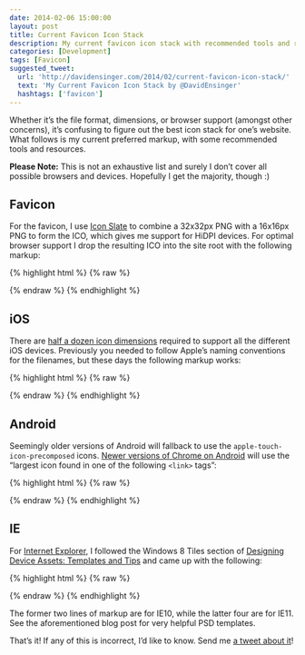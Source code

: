 ```yaml
---
date: 2014-02-06 15:00:00
layout: post
title: Current Favicon Icon Stack
description: My current favicon icon stack with recommended tools and resources too.
categories: [Development]
tags: [Favicon]
suggested_tweet:
  url: 'http://davidensinger.com/2014/02/current-favicon-icon-stack/'
  text: 'My Current Favicon Icon Stack by @DavidEnsinger'
  hashtags: ['favicon']
---
```


Whether it’s the file format, dimensions, or browser support (amongst other concerns), it’s confusing to figure out the best icon stack for one’s website. What follows is my current preferred markup, with some recommended tools and resources.

<div class="yellow-box">
  <p><strong>Please Note:</strong> This is not an exhaustive list and surely I don’t cover all possible browsers and devices. Hopefully I get the majority, though :)</p>
</div>

## Favicon
For the favicon, I use [Icon Slate](http://www.kodlian.com/apps/icon-slate) to combine a 32x32px PNG with a 16x16px PNG to form the ICO, which gives me support for HiDPI devices. For optimal browser support I drop the resulting ICO into the site root with the following markup:

{% highlight html %}
{% raw %}
<link rel="shortcut icon" href="/favicon.ico" >
{% endraw %}
{% endhighlight %}

## iOS
There are [half a dozen icon dimensions](https://developer.apple.com/library/ios/documentation/userexperience/conceptual/MobileHIG/IconMatrix.html) required to support all the different iOS devices. Previously you needed to follow Apple’s naming conventions for the filenames, but these days the following markup works:

{% highlight html %}
{% raw %}
<link rel="apple-touch-icon-precomposed" sizes="152x152" href="/favicon-152x152.png">
<link rel="apple-touch-icon-precomposed" sizes="144x144" href="/favicon-144x144.png">
<link rel="apple-touch-icon-precomposed" sizes="120x120" href="/favicon-120x120.png">
<link rel="apple-touch-icon-precomposed" sizes="114x114" href="/favicon-114x114.png">
<link rel="apple-touch-icon-precomposed" sizes="76x76" href="/favicon-76x76.png">
<link rel="apple-touch-icon-precomposed" sizes="72x72" href="/favicon-72x72.png">
<link rel="apple-touch-icon-precomposed" href="/favicon-57x57.png">
{% endraw %}
{% endhighlight %}

## Android
Seemingly older versions of Android will fallback to use the `apple-touch-icon-precomposed` icons. [Newer versions of Chrome on Android](https://developers.google.com/chrome/mobile/docs/installtohomescreen) will use the “largest icon found in one of the following `<link>` tags”:

{% highlight html %}
{% raw %}
<link rel="shortcut icon" sizes="196x196" href="/favicon-196x196.png">
{% endraw %}
{% endhighlight %}

## IE
For [Internet Explorer](http://msdn.microsoft.com/en-us/library/ie/dn255024%28v=vs.85%29.aspx), I followed the Windows 8 Tiles section of [Designing Device Assets: Templates and Tips](http://viget.com/inspire/designing-device-assets-templates-techniques-and-tips) and came up with the following:

{% highlight html %}
{% raw %}
<meta name="msapplication-TileColor" content="#FFFFFF">
<meta name="msapplication-TileImage" content="/favicon-144x144-ie10.png">

<meta name="msapplication-square70x70logo" content="/favicon-128x128-ie11.png"/>
<meta name="msapplication-square150x150logo" content="/favicon-270x270-ie11.png"/>
<meta name="msapplication-wide310x150logo" content="/favicon-558x270-ie11.png"/>
<meta name="msapplication-square310x310logo" content="/favicon-558x558-ie11.png"/>
{% endraw %}
{% endhighlight %}

The former two lines of markup are for IE10, while the latter four are for IE11. See the aforementioned blog post for very helpful PSD templates.

That’s it! If any of this is incorrect, I’d like to know. Send me [a tweet about it](https://twitter.com/davidensinger)!
